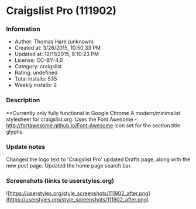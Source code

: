 # Craigslist Pro (111902)

### Information
- Author: Thomas Hare (unknown)
- Created at: 3/26/2015, 10:50:33 PM
- Updated at: 12/11/2015, 8:10:23 PM
- License: CC-BY-4.0
- Category: craigslist
- Rating: undefined
- Total installs: 535
- Weekly installs: 2


### Description
**Currently only fully functional in Google Chrome
A modern/minimalist stylesheet for craigslist.org. Uses the Font Awesome - http://fortawesome.github.io/Font-Awesome icon set for the section title glyphs.

### Update notes
Changed the logo text to 'Craigslist Pro'
updated Drafts page, along with the new post page.
Updated the home page search bar.

### Screenshots (links to userstyles.org)
![https://userstyles.org/style_screenshots/111902_after.png](https://userstyles.org/style_screenshots/111902_after.png)


